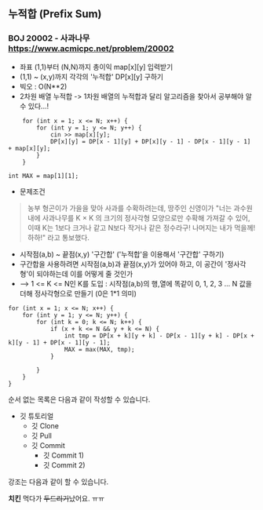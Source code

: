 ## 누적합 (Prefix Sum) 
### BOJ 20002 - 사과나무      <https://www.acmicpc.net/problem/20002>


* 좌표 (1,1)부터 (N,N)까지 총이익 map[x][y] 입력받기
* (1,1) ~ (x,y)까지 각각의 '누적합' DP[x][y] 구하기
* 빅오 : O(N**2)
* 2차원 배열 누적합 -> 1차원 배열의 누적합과 달리 알고리즘을 찾아서 공부해야 알 수 있다...!
```
	for (int x = 1; x <= N; x++) {
		for (int y = 1; y <= N; y++) {
			cin >> map[x][y];
			DP[x][y] = DP[x - 1][y] + DP[x][y - 1] - DP[x - 1][y - 1] + map[x][y];
		}
	}
```

```
int MAX = map[1][1];
```

* 문제조건
> 농부 형곤이가 가을을 맞아 사과를 수확하려는데, 땅주인 신영이가 "너는 과수원 내에 사과나무를 K × K 의 크기의 정사각형 모양으로만 수확해 가져갈 수 있어, 
> 이때 K는 1보다 크거나 같고 N보다 작거나 같은 정수라구! 나머지는 내가 먹을께! 하하!" 라고 통보했다.


* 시작점(a,b) ~ 끝점(x,y) '구간합' ('누적합'을 이용해서 '구간합' 구하기)
* 구간합을 사용하려면 시작점(a,b)과 끝점(x,y)가 있어야 하고, 이 공간이 '정사각형'이 되야하는데 이를 어떻게 줄 것인가
* -->  1 <= K <= N인 K를 도입 :  시작점(a,b)의 행,열에 똑같이 0, 1, 2, 3 ... N 값을 더해 정사각형으로 만들기 (0은 1*1 의미)

```
for (int x = 1; x <= N; x++) {
	for (int y = 1; y <= N; y++) {
		for (int k = 0; k <= N; k++) {
			if (x + k <= N && y + k <= N) {
				int tmp = DP[x + k][y + k] - DP[x - 1][y + k] - DP[x + k][y - 1] + DP[x - 1][y - 1];
				MAX = max(MAX, tmp);	
			}
				
		}
	}
}
```






순서 없는 목록은 다음과 같이 작성할 수 있습니다.

* 깃 튜토리얼
  * 깃 Clone
  * 깃 Pull
  * 깃 Commit
    * 깃 Commit 1)
    * 깃 Commit 2)


강조는 다음과 같이 할 수 있습니다.

**치킨** 먹다가 ~~두드리기~~났어요. ㅠㅠ

